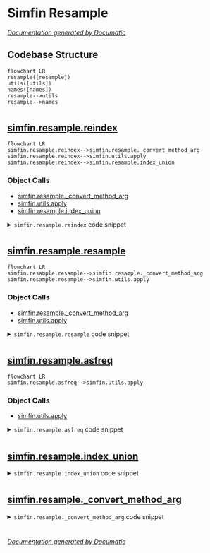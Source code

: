 # Simfin Resample

[_Documentation generated by Documatic_](https://www.documatic.com)

<!---Documatic-section-Codebase Structure-start--->
## Codebase Structure

<!---Documatic-block-system_architecture-start--->
```mermaid
flowchart LR
resample([resample])
utils([utils])
names([names])
resample-->utils
resample-->names
```
<!---Documatic-block-system_architecture-end--->

# #
<!---Documatic-section-Codebase Structure-end--->

<!---Documatic-section-simfin.resample.reindex-start--->
## [simfin.resample.reindex](9-simfin_resample.md#simfin.resample.reindex)

<!---Documatic-section-reindex-start--->
```mermaid
flowchart LR
simfin.resample.reindex-->simfin.resample._convert_method_arg
simfin.resample.reindex-->simfin.utils.apply
simfin.resample.reindex-->simfin.resample.index_union
```

### Object Calls

* [simfin.resample._convert_method_arg](9-simfin_resample.md#simfin.resample._convert_method_arg)
* [simfin.utils.apply](3-simfin_utils.md#simfin.utils.apply)
* [simfin.resample.index_union](9-simfin_resample.md#simfin.resample.index_union)

<!---Documatic-block-simfin.resample.reindex-start--->
<details>
	<summary><code>simfin.resample.reindex</code> code snippet</summary>

```python
def reindex(df_src, df_target, group_index=TICKER, union=True, only_target_index=True, method=None, **kwargs):
    assert isinstance(df_src, (pd.DataFrame, pd.Series))
    assert isinstance(df_target, (pd.DataFrame, pd.Series))
    assert type(df_src.index) == type(df_target.index)
    fill_func = _convert_method_arg(method=method)
    if union:
        new_index = index_union(df_src=df_src, df_target=df_target)
    else:
        new_index = df_target.index
    df_result = df_src.reindex(index=new_index, **kwargs)
    df_result = apply(df=df_result, func=fill_func, group_index=group_index)
    if union and only_target_index:
        df_result = df_result.reindex(index=df_target.index)
    return df_result
```
</details>
<!---Documatic-block-simfin.resample.reindex-end--->
<!---Documatic-section-reindex-end--->

# #
<!---Documatic-section-simfin.resample.reindex-end--->

<!---Documatic-section-simfin.resample.resample-start--->
## [simfin.resample.resample](9-simfin_resample.md#simfin.resample.resample)

<!---Documatic-section-resample-start--->
```mermaid
flowchart LR
simfin.resample.resample-->simfin.resample._convert_method_arg
simfin.resample.resample-->simfin.utils.apply
```

### Object Calls

* [simfin.resample._convert_method_arg](9-simfin_resample.md#simfin.resample._convert_method_arg)
* [simfin.utils.apply](3-simfin_utils.md#simfin.utils.apply)

<!---Documatic-block-simfin.resample.resample-start--->
<details>
	<summary><code>simfin.resample.resample</code> code snippet</summary>

```python
def resample(df, rule, method='ffill', group_index=TICKER, **kwargs):
    fill_func = _convert_method_arg(method=method)

    def _resample(df_grp):
        return fill_func(df_grp.resample(rule=rule, **kwargs))
    df_result = apply(df=df, func=_resample, group_index=group_index)
    return df_result
```
</details>
<!---Documatic-block-simfin.resample.resample-end--->
<!---Documatic-section-resample-end--->

# #
<!---Documatic-section-simfin.resample.resample-end--->

<!---Documatic-section-simfin.resample.asfreq-start--->
## [simfin.resample.asfreq](9-simfin_resample.md#simfin.resample.asfreq)

<!---Documatic-section-asfreq-start--->
```mermaid
flowchart LR
simfin.resample.asfreq-->simfin.utils.apply
```

### Object Calls

* [simfin.utils.apply](3-simfin_utils.md#simfin.utils.apply)

<!---Documatic-block-simfin.resample.asfreq-start--->
<details>
	<summary><code>simfin.resample.asfreq</code> code snippet</summary>

```python
def asfreq(df, freq, method=None, group_index=TICKER, **kwargs):

    def _asfreq(df_grp):
        return df_grp.asfreq(freq=freq, method=method, **kwargs)
    df_result = apply(df=df, func=_asfreq, group_index=group_index)
    return df_result
```
</details>
<!---Documatic-block-simfin.resample.asfreq-end--->
<!---Documatic-section-asfreq-end--->

# #
<!---Documatic-section-simfin.resample.asfreq-end--->

<!---Documatic-section-simfin.resample.index_union-start--->
## [simfin.resample.index_union](9-simfin_resample.md#simfin.resample.index_union)

<!---Documatic-section-index_union-start--->
<!---Documatic-block-simfin.resample.index_union-start--->
<details>
	<summary><code>simfin.resample.index_union</code> code snippet</summary>

```python
def index_union(df_src, df_target, use_target_names=True):
    assert type(df_src.index) == type(df_target.index)
    idx = df_src.index.union(df_target.index)
    if use_target_names:
        idx.names = df_target.index.names
    else:
        idx.names = df_src.index.names
    return idx
```
</details>
<!---Documatic-block-simfin.resample.index_union-end--->
<!---Documatic-section-index_union-end--->

# #
<!---Documatic-section-simfin.resample.index_union-end--->

<!---Documatic-section-simfin.resample._convert_method_arg-start--->
## [simfin.resample._convert_method_arg](9-simfin_resample.md#simfin.resample._convert_method_arg)

<!---Documatic-section-_convert_method_arg-start--->
<!---Documatic-block-simfin.resample._convert_method_arg-start--->
<details>
	<summary><code>simfin.resample._convert_method_arg</code> code snippet</summary>

```python
def _convert_method_arg(method):
    if method == 'ffill':
        func = lambda x: x.ffill()
    elif method == 'bfill':
        func = lambda x: x.bfill()
    elif method == 'linear':
        func = lambda x: x.interpolate(method='linear')
    elif method == 'quadratic':
        func = lambda x: x.interpolate(method='quadratic')
    elif method == 'mean':
        func = lambda x: x.mean()
    elif callable(method):
        func = method
    else:
        msg = 'arg `method` must either be a valid string or a callable function.'
        raise ValueError(msg)
    return func
```
</details>
<!---Documatic-block-simfin.resample._convert_method_arg-end--->
<!---Documatic-section-_convert_method_arg-end--->

# #
<!---Documatic-section-simfin.resample._convert_method_arg-end--->

[_Documentation generated by Documatic_](https://www.documatic.com)